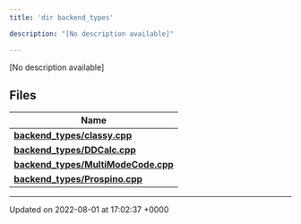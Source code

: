 ```yaml
---
title: 'dir backend_types'

description: "[No description available]"

---
```







[No description available]

## Files

| Name           |
| -------------- |
| **[backend_types/classy.cpp](/documentation/code/files/classy_8cpp/#file-classy.cpp)**  |
| **[backend_types/DDCalc.cpp](/documentation/code/files/ddcalc_8cpp/#file-ddcalc.cpp)**  |
| **[backend_types/MultiModeCode.cpp](/documentation/code/files/multimodecode_8cpp/#file-multimodecode.cpp)**  |
| **[backend_types/Prospino.cpp](/documentation/code/files/prospino_8cpp/#file-prospino.cpp)**  |






-------------------------------

Updated on 2022-08-01 at 17:02:37 +0000
